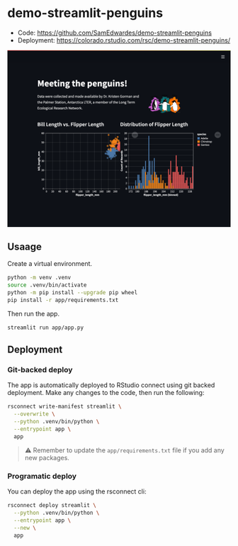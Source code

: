 # demo-streamlit-penguins

- Code: <https://github.com/SamEdwardes/demo-streamlit-penguins>
- Deployment: <https://colorado.rstudio.com/rsc/demo-streamlit-penguins/>

![screenshot](imgs/app-screenshot.png)

## Usaage

Create a virtual environment.

```bash
python -m venv .venv
source .venv/bin/activate
python -m pip install --upgrade pip wheel
pip install -r app/requirements.txt
```

Then run the app.

```bash
streamlit run app/app.py
```

## Deployment

### Git-backed deploy

The app is automatically deployed to RStudio connect using git backed deployment. Make any changes to the code, then run the following:

```bash
rsconnect write-manifest streamlit \
  --overwrite \
  --python .venv/bin/python \
  --entrypoint app \
  app
```

> ⚠️ Remember to update the `app/requirements.txt` file if you add any new packages.

### Programatic deploy

You can deploy the app using the rsconnect cli:

```bash
rsconnect deploy streamlit \
  --python .venv/bin/python \
  --entrypoint app \
  --new \
  app
```
